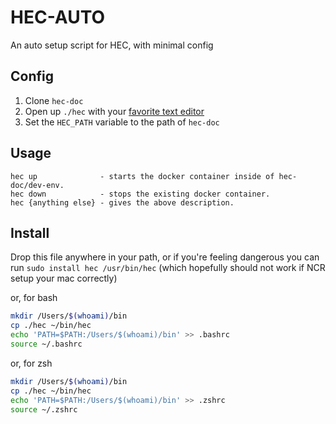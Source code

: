 # HEC-AUTO

An auto setup script for HEC, with minimal config

## Config
1. Clone `hec-doc`
2. Open up `./hec` with your [favorite text editor](https://neovim.io)
3. Set the `HEC_PATH` variable to the path of `hec-doc`

## Usage
```
hec up              - starts the docker container inside of hec-doc/dev-env. 
hec down            - stops the existing docker container. 
hec {anything else} - gives the above description.
```

## Install

Drop this file anywhere in your path, or if you're feeling dangerous you can
run `sudo install hec /usr/bin/hec` (which hopefully should not work if NCR setup your mac correctly)

or, for bash

```bash
mkdir /Users/$(whoami)/bin
cp ./hec ~/bin/hec
echo 'PATH=$PATH:/Users/$(whoami)/bin' >> .bashrc
source ~/.bashrc
```

or, for zsh

```bash
mkdir /Users/$(whoami)/bin
cp ./hec ~/bin/hec
echo 'PATH=$PATH:/Users/$(whoami)/bin' >> .zshrc
source ~/.zshrc
```
